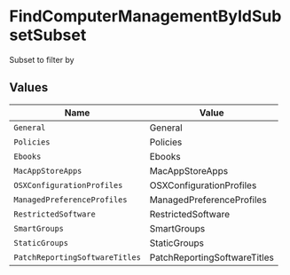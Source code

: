 # FindComputerManagementByIdSubsetSubset

Subset to filter by


## Values

| Name                           | Value                          |
| ------------------------------ | ------------------------------ |
| `General`                      | General                        |
| `Policies`                     | Policies                       |
| `Ebooks`                       | Ebooks                         |
| `MacAppStoreApps`              | MacAppStoreApps                |
| `OSXConfigurationProfiles`     | OSXConfigurationProfiles       |
| `ManagedPreferenceProfiles`    | ManagedPreferenceProfiles      |
| `RestrictedSoftware`           | RestrictedSoftware             |
| `SmartGroups`                  | SmartGroups                    |
| `StaticGroups`                 | StaticGroups                   |
| `PatchReportingSoftwareTitles` | PatchReportingSoftwareTitles   |